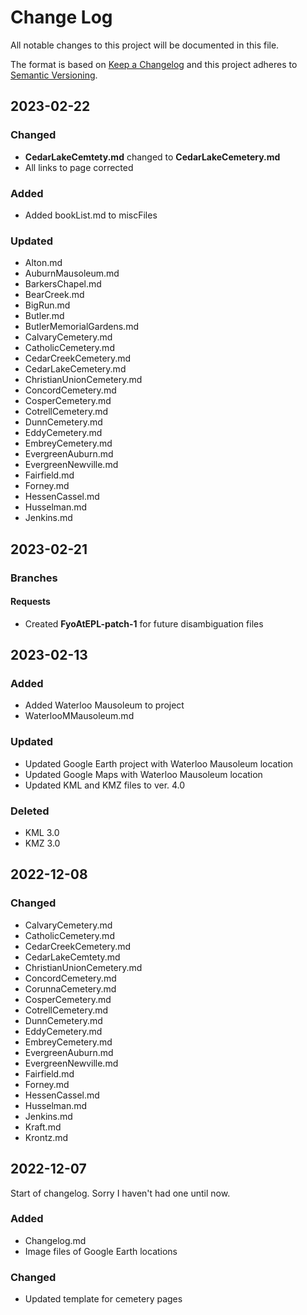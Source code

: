 
# Change Log
All notable changes to this project will be documented in this file.
 
The format is based on [Keep a Changelog](http://keepachangelog.com/)
and this project adheres to [Semantic Versioning](http://semver.org/).


## 2023-02-22

### Changed
- **CedarLakeCemtety.md** changed to **CedarLakeCemetery.md**
 - All links to page corrected 

### Added
- Added bookList.md to miscFiles

### Updated
- Alton.md
- AuburnMausoleum.md
- BarkersChapel.md
- BearCreek.md
- BigRun.md
- Butler.md
- ButlerMemorialGardens.md
- CalvaryCemetery.md
- CatholicCemetery.md
- CedarCreekCemetery.md
- CedarLakeCemetery.md
- ChristianUnionCemetery.md
- ConcordCemetery.md
- CosperCemetery.md
- CotrellCemetery.md
- DunnCemetery.md
- EddyCemetery.md
- EmbreyCemetery.md
- EvergreenAuburn.md
- EvergreenNewville.md
- Fairfield.md
- Forney.md
- HessenCassel.md
- Husselman.md
- Jenkins.md

## 2023-02-21

### Branches
#### Requests
- Created **FyoAtEPL-patch-1** for future disambiguation files

## 2023-02-13

### Added
- Added Waterloo Mausoleum to project
- WaterlooMMausoleum.md

### Updated
- Updated Google Earth project with Waterloo Mausoleum location
- Updated Google Maps with Waterloo Mausoleum location
- Updated KML and KMZ files to ver. 4.0

### Deleted
- KML 3.0
- KMZ 3.0

## 2022-12-08

### Changed
- CalvaryCemetery.md
- CatholicCemetery.md
- CedarCreekCemetery.md
- CedarLakeCemtety.md
- ChristianUnionCemetery.md
- ConcordCemetery.md
- CorunnaCemetery.md
- CosperCemetery.md
- CotrellCemetery.md
- DunnCemetery.md
- EddyCemetery.md
- EmbreyCemetery.md
- EvergreenAuburn.md
- EvergreenNewville.md
- Fairfield.md
- Forney.md
- HessenCassel.md
- Husselman.md
- Jenkins.md
- Kraft.md
- Krontz.md

## 2022-12-07
 
Start of changelog. Sorry I haven't had one until now.
 
### Added
- Changelog.md
- Image files of Google Earth locations
 
### Changed
 - Updated template for cemetery pages
